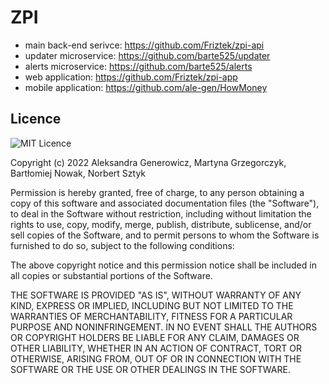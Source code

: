 # ZPI
- main back-end serivce: https://github.com/Friztek/zpi-api
- updater microservice: https://github.com/barte525/updater
- alerts microservice: https://github.com/barte525/alerts
- web application: https://github.com/Friztek/zpi-app
- mobile application: https://github.com/ale-gen/HowMoney
## Licence
![MIT Licence](https://img.shields.io/badge/license-MIT-20b347)

Copyright (c) 2022 Aleksandra Generowicz, Martyna Grzegorczyk, Bartłomiej Nowak, Norbert Sztyk

Permission is hereby granted, free of charge, to any person obtaining a copy of this software and associated documentation files (the "Software"), to deal
in the Software without restriction, including without limitation the rights to use, copy, modify, merge, publish, distribute, sublicense, and/or sell copies of the Software, and to permit persons to whom the Software is furnished to do so, subject to the following conditions:

The above copyright notice and this permission notice shall be included in all copies or substantial portions of the Software.

THE SOFTWARE IS PROVIDED "AS IS", WITHOUT WARRANTY OF ANY KIND, EXPRESS OR IMPLIED, INCLUDING BUT NOT LIMITED TO THE WARRANTIES OF MERCHANTABILITY, FITNESS FOR A PARTICULAR PURPOSE AND NONINFRINGEMENT. IN NO EVENT SHALL THE AUTHORS OR COPYRIGHT HOLDERS BE LIABLE FOR ANY CLAIM, DAMAGES OR OTHER LIABILITY, WHETHER IN AN ACTION OF CONTRACT, TORT OR OTHERWISE, ARISING FROM, OUT OF OR IN CONNECTION WITH THE SOFTWARE OR THE USE OR OTHER DEALINGS IN THE SOFTWARE.

